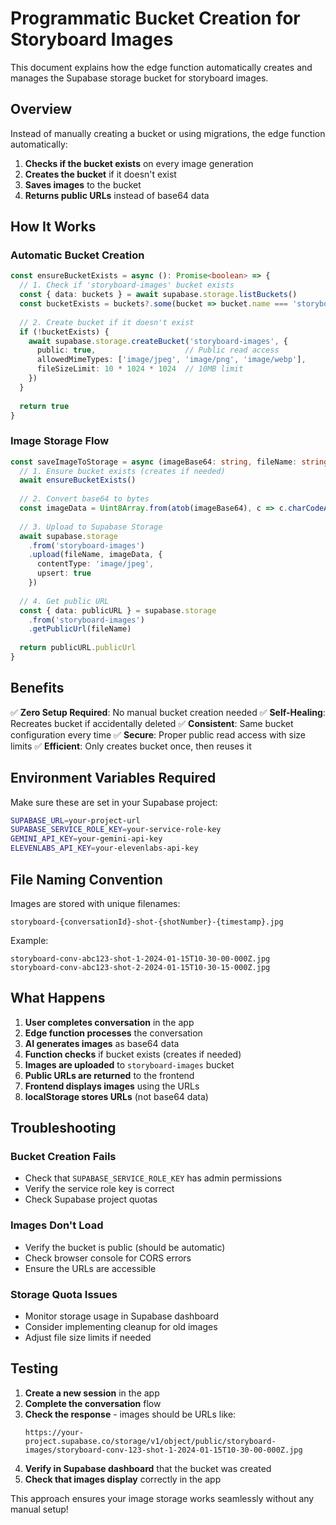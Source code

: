 # Programmatic Bucket Creation for Storyboard Images

This document explains how the edge function automatically creates and manages the Supabase storage bucket for storyboard images.

## Overview

Instead of manually creating a bucket or using migrations, the edge function automatically:
1. **Checks if the bucket exists** on every image generation
2. **Creates the bucket** if it doesn't exist
3. **Saves images** to the bucket
4. **Returns public URLs** instead of base64 data

## How It Works

### Automatic Bucket Creation

```typescript
const ensureBucketExists = async (): Promise<boolean> => {
  // 1. Check if 'storyboard-images' bucket exists
  const { data: buckets } = await supabase.storage.listBuckets()
  const bucketExists = buckets?.some(bucket => bucket.name === 'storyboard-images')
  
  // 2. Create bucket if it doesn't exist
  if (!bucketExists) {
    await supabase.storage.createBucket('storyboard-images', {
      public: true,                    // Public read access
      allowedMimeTypes: ['image/jpeg', 'image/png', 'image/webp'],
      fileSizeLimit: 10 * 1024 * 1024  // 10MB limit
    })
  }
  
  return true
}
```

### Image Storage Flow

```typescript
const saveImageToStorage = async (imageBase64: string, fileName: string) => {
  // 1. Ensure bucket exists (creates if needed)
  await ensureBucketExists()
  
  // 2. Convert base64 to bytes
  const imageData = Uint8Array.from(atob(imageBase64), c => c.charCodeAt(0))
  
  // 3. Upload to Supabase Storage
  await supabase.storage
    .from('storyboard-images')
    .upload(fileName, imageData, {
      contentType: 'image/jpeg',
      upsert: true
    })
  
  // 4. Get public URL
  const { data: publicURL } = supabase.storage
    .from('storyboard-images')
    .getPublicUrl(fileName)
  
  return publicURL.publicUrl
}
```

## Benefits

✅ **Zero Setup Required**: No manual bucket creation needed
✅ **Self-Healing**: Recreates bucket if accidentally deleted
✅ **Consistent**: Same bucket configuration every time
✅ **Secure**: Proper public read access with size limits
✅ **Efficient**: Only creates bucket once, then reuses it

## Environment Variables Required

Make sure these are set in your Supabase project:

```bash
SUPABASE_URL=your-project-url
SUPABASE_SERVICE_ROLE_KEY=your-service-role-key
GEMINI_API_KEY=your-gemini-api-key
ELEVENLABS_API_KEY=your-elevenlabs-api-key
```

## File Naming Convention

Images are stored with unique filenames:
```
storyboard-{conversationId}-shot-{shotNumber}-{timestamp}.jpg
```

Example:
```
storyboard-conv-abc123-shot-1-2024-01-15T10-30-00-000Z.jpg
storyboard-conv-abc123-shot-2-2024-01-15T10-30-15-000Z.jpg
```

## What Happens

1. **User completes conversation** in the app
2. **Edge function processes** the conversation
3. **AI generates images** as base64 data
4. **Function checks** if bucket exists (creates if needed)
5. **Images are uploaded** to `storyboard-images` bucket
6. **Public URLs are returned** to the frontend
7. **Frontend displays images** using the URLs
8. **localStorage stores URLs** (not base64 data)

## Troubleshooting

### Bucket Creation Fails
- Check that `SUPABASE_SERVICE_ROLE_KEY` has admin permissions
- Verify the service role key is correct
- Check Supabase project quotas

### Images Don't Load
- Verify the bucket is public (should be automatic)
- Check browser console for CORS errors
- Ensure the URLs are accessible

### Storage Quota Issues
- Monitor storage usage in Supabase dashboard
- Consider implementing cleanup for old images
- Adjust file size limits if needed

## Testing

1. **Create a new session** in the app
2. **Complete the conversation** flow
3. **Check the response** - images should be URLs like:
   ```
   https://your-project.supabase.co/storage/v1/object/public/storyboard-images/storyboard-conv-123-shot-1-2024-01-15T10-30-00-000Z.jpg
   ```
4. **Verify in Supabase dashboard** that the bucket was created
5. **Check that images display** correctly in the app

This approach ensures your image storage works seamlessly without any manual setup! 